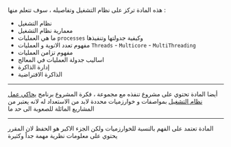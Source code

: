 هذه المادة تركز على نظام التشغيل وتفاصيله ، سوف تتعلم منها :

* نظام التشغيل
* معمارية نظام التشغيل
* ما هي العمليات `processes` وكيفية جدولتها وتنفيذها
* مفهوم تعدد الانوية و العمليات `Threads` - `Multicore` - `MultiThreading`
* مفهوم تزامن العمليات
* اساليب جدولة العمليات في المعالج
* إدارة الذاكرة
* الذاكرة الافتراضية

---

أيضا المادة تحتوي على مشروع تنفذه مع مجموعة ، فكرة المشروع
برنامج [يحاكي عمل نظام التشغيل](https://github.com/DevMoath/operating-system-simulation) بمواصفات و خوارزميات محددة لابد
من الاستعداد له لانه يعتبر من المشاريع المائلة للصعوبة الى حد ما

---

المادة تعتمد على الفهم بالنسبة للخوارزميات ولكن الجزء الاكبر هو الحفظ لان المقرر يحتوي على معلومات نظرية مهمة جداً
وكثيرة
